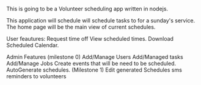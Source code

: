 This is going to be a Volunteer scheduling app written in nodejs. 

This application will schedule will schedule tasks to for a sunday's service. The home page
will be the main view of current schedules.

User feautures:
  Request time off
  View scheduled times.
  Download Scheduled Calendar.
  
Admin Features
(milestone 0)
  Add/Manage Users
  Add/Managed tasks
  Add/Manage Jobs
  Create events that will be need to be scheduled.
  AutoGenerate schedules.
(Milestone 1)
  Edit generated Schedules
  sms reminders to volunteers
  
